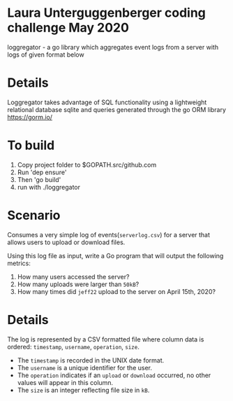 # Laura Unterguggenberger coding challenge May 2020 
loggregator - a go library which aggregates event logs from a server with logs of given format below 

# Details
Loggregator takes advantage of SQL functionality using a lightweight relational database sqlite and queries generated through the go ORM library https://gorm.io/ 

# To build
1. Copy project folder to $GOPATH.src/github.com
2. Run 'dep ensure'
3. Then 'go build' 
4. run with ./loggregator

# Scenario

Consumes a very simple log of events(`serverlog.csv`) for a server that allows users to upload or download files.


Using this log file as input, write a Go program that will output the following metrics:
1. How many users accessed the server?
2. How many uploads were larger than `50kB`?
3. How many times did `jeff22` upload to the server on April 15th, 2020?


# Details
The log is represented by a CSV formatted file where column data is ordered: `timestamp`, `username`, `operation`, `size`.

- The `timestamp` is recorded in the UNIX date format.
- The `username` is a unique identifier for the user.
- The `operation` indicates if an `upload` or `download` occurred, no other values will appear in this column.
- The `size` is an integer reflecting file size in `kB`.
